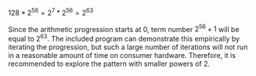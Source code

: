 $128 * 2^{56} = 2^7 * 2^{56} = 2^{63}$

Since the arithmetic progression starts at 0, term number $2^{56} + 1$
will be equal to $2^{63}$.  The included program can demonstrate this
empirically by iterating the progression, but such a large number of
iterations will not run in a reasonable amount of time on consumer
hardware.  Therefore, it is recommended to explore the pattern with
smaller powers of 2.